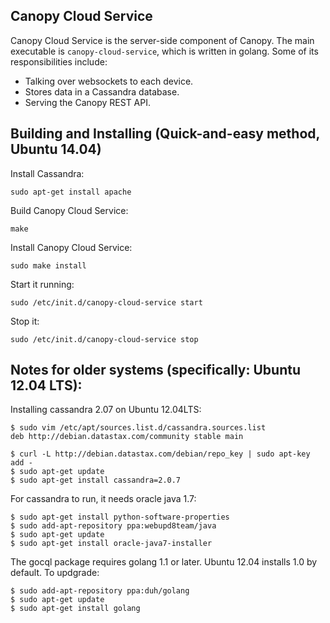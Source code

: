 Canopy Cloud Service
------------------------------------------------------------------------------

Canopy Cloud Service is the server-side component of Canopy.  The main
executable is `canopy-cloud-service`, which is written in golang.  Some
of its responsibilities include:

 - Talking over websockets to each device.
 - Stores data in a Cassandra database.
 - Serving the Canopy REST API.


Building and Installing (Quick-and-easy method, Ubuntu 14.04)
------------------------------------------------------------------------------
Install Cassandra:

    sudo apt-get install apache

Build Canopy Cloud Service:

    make

Install Canopy Cloud Service:

    sudo make install

Start it running:

    sudo /etc/init.d/canopy-cloud-service start

Stop it:

    sudo /etc/init.d/canopy-cloud-service stop 

Notes for older systems (specifically: Ubuntu 12.04 LTS):
------------------------------------------------------------------------------

Installing cassandra 2.07 on Ubuntu 12.04LTS:

    $ sudo vim /etc/apt/sources.list.d/cassandra.sources.list
    deb http://debian.datastax.com/community stable main

    $ curl -L http://debian.datastax.com/debian/repo_key | sudo apt-key add -
    $ sudo apt-get update
    $ sudo apt-get install cassandra=2.0.7

For cassandra to run, it needs oracle java 1.7:

    $ sudo apt-get install python-software-properties
    $ sudo add-apt-repository ppa:webupd8team/java
    $ sudo apt-get update
    $ sudo apt-get install oracle-java7-installer

The gocql package requires golang 1.1 or later.  Ubuntu 12.04 installs 1.0 by
default.  To updgrade:

    $ sudo add-apt-repository ppa:duh/golang
    $ sudo apt-get update
    $ sudo apt-get install golang
